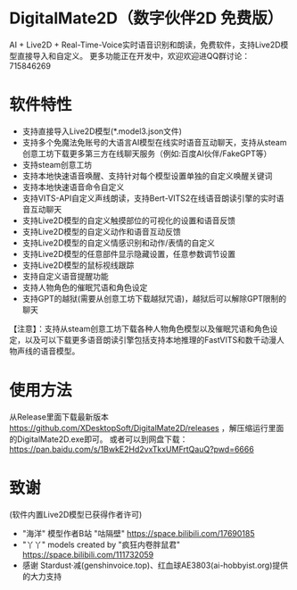 # DigitalMate2D（数字伙伴2D 免费版）
AI + Live2D + Real-Time-Voice实时语音识别和朗读，免费软件，支持Live2D模型直接导入和自定义。
更多功能正在开发中，欢迎欢迎进QQ群讨论：715846269

# 软件特性
* 支持直接导入Live2D模型(*.model3.json文件)
* 支持多个免魔法免账号的大语言AI模型在线实时语音互动聊天，支持从steam创意工坊下载更多第三方在线聊天服务（例如:百度AI伙伴/FakeGPT等）
* 支持steam创意工坊
* 支持本地快速语音唤醒、支持针对每个模型设置单独的自定义唤醒关键词
* 支持本地快速语音命令自定义
* 支持VITS-API自定义声线朗读，支持Bert-VITS2在线语音朗读引擎的实时语音互动聊天
* 支持Live2D模型的自定义触摸部位的可视化的设置和语音反馈
* 支持Live2D模型的自定义动作和语音互动反馈
* 支持Live2D模型的自定义情感识别和动作/表情的自定义
* 支持Live2D模型的任意部件显示隐藏设置，任意参数调节设置
* 支持Live2D模型的鼠标视线跟踪
* 支持自定义语音提醒功能
* 支持人物角色的催眠咒语和角色设定
* 支持GPT的越狱(需要从创意工坊下载越狱咒语)，越狱后可以解除GPT限制的聊天

【注意】：支持从steam创意工坊下载各种人物角色模型以及催眠咒语和角色设定，以及可以下载更多语音朗读引擎包括支持本地推理的FastVITS和数千动漫人物声线的语音模型。


# 使用方法
从Release里面下载最新版本 https://github.com/XDesktopSoft/DigitalMate2D/releases ，解压缩运行里面的DigitalMate2D.exe即可。 
  或者可以到网盘下载： https://pan.baidu.com/s/1BwkE2Hd2vxTkxUMFrtQauQ?pwd=6666 

# 致谢
(软件内置Live2D模型已获得作者许可)
* "海洋" 模型作者B站 "咕隔壁" https://space.bilibili.com/17690185
* "丫丫" models created by "疯狂内卷胖鼠君" https://space.bilibili.com/111732059
* 感谢 Stardust·减(genshinvoice.top)、红血球AE3803(ai-hobbyist.org)提供的大力支持
